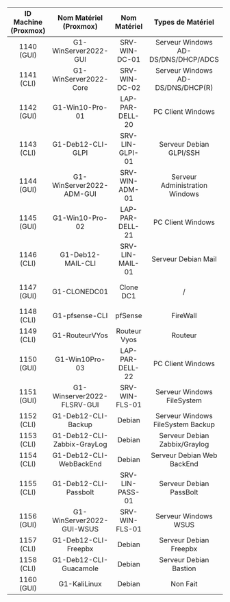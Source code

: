 | ID Machine (Proxmox) | Nom Matériel (Proxmox) | Nom Matériel | Types de Matériel | Statut Doc Install | Statut Doc Utilisateur |
|:-:|:-:|:-:|:-:|:-|:-|
| 1140 (GUI) | G1-WinServer2022-GUI | SRV-WIN-DC-01 | Serveur Windows AD-DS/DNS/DHCP/ADCS |Terminé |Terminé
| 1141 (CLI) | G1-WinServer2022-Core | SRV-WIN-DC-02 | Serveur Windows AD-DS/DNS/DHCP(R) |Terminé |Terminé
| 1142 (GUI) | G1-Win10-Pro-01 | LAP-PAR-DELL-20 | PC Client Windows |Pas de doc a faire | /
| 1143 (CLI) | G1-Deb12-CLI-GLPI | SRV-LIN-GLPI-01 | Serveur Debian GLPI/SSH |Terminé |Terminé 
| 1144 (GUI) | G1-WinServer2022-ADM-GUI | SRV-WIN-ADM-01 | Serveur Administration Windows | Non Fait | Non Fait 
| 1145 (GUI) | G1-Win10-Pro-02 | LAP-PAR-DELL-21 | PC Client Windows | Pas de doc a faire | / 
| 1146 (CLI) | G1-Deb12-MAIL-CLI | SRV-LIN-MAIL-01 | Serveur Debian Mail | Terminé |Non fait
| 1147 (GUI) | G1-CLONEDC01 | Clone DC1 | / |Pas de doc a faire
| 1148 (CLI) | G1-pfsense-CLI | pfSense | FireWall | Terminé | Non fait
| 1149 (CLI) | G1-RouteurVYos | Routeur Vyos | Routeur | Terminé | Non Fait
| 1150 (GUI) | G1-Win10Pro-03 | LAP-PAR-DELL-22 | PC Client Windows | | Non Fait 
| 1151 (GUI) | G1-Winserver2022-FLSRV-GUI | SRV-WIN-FLS-01 | Serveur Windows FileSystem |Terminé|Non Fait
| 1152 (CLI) | G1-Deb12-CLI-Backup | Debian | Serveur Windows FileSystem Backup | Non Fait | Non Fait
| 1153 (CLI) | G1-Deb12-CLI-Zabbix-GrayLog | Debian | Serveur Debian Zabbix/Graylog |
| 1154 (CLI) | G1-Deb12-CLI-WebBackEnd | Debian | Serveur Debian Web BackEnd | Non Fait | Non Fait
| 1155 (CLI) | G1-Deb12-CLI-Passbolt | SRV-LIN-PASS-01 | Serveur Debian PassBolt |  | Non Fait
| 1156 (GUI) | G1-WinServer2022-GUI-WSUS | SRV-WIN-FLS-01 | Serveur Windows WSUS | | Non Fait
| 1157 (CLI) | G1-Deb12-CLI-Freepbx | Debian | Serveur Debian Freepbx | Terminé | Non Fait
| 1158 (CLI) | G1-Deb12-CLI-Guacamole | Debian | Serveur Debian Bastion | Non Fait | Non Fait
| 1160 (GUI) | G1-KaliLinux | Debian |  Non Fait  | Non fait

